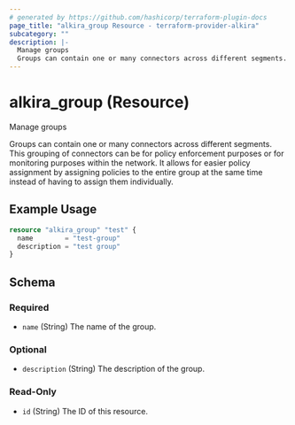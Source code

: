```yaml
---
# generated by https://github.com/hashicorp/terraform-plugin-docs
page_title: "alkira_group Resource - terraform-provider-alkira"
subcategory: ""
description: |-
  Manage groups
  Groups can contain one or many connectors across different segments. This grouping of connectors can be for policy enforcement purposes or for monitoring purposes within the network. It allows for easier policy assignment by assigning policies to the entire group at the same time instead of having to assign them individually.
---
```


# alkira_group (Resource)

Manage groups

Groups can contain one or many connectors across different segments. This grouping of connectors can be for policy enforcement purposes or for monitoring purposes within the network. It allows for easier policy assignment by assigning policies to the entire group at the same time instead of having to assign them individually.

## Example Usage

```terraform
resource "alkira_group" "test" {
  name        = "test-group"
  description = "test group"
}
```

<!-- schema generated by tfplugindocs -->
## Schema

### Required

- `name` (String) The name of the group.

### Optional

- `description` (String) The description of the group.

### Read-Only

- `id` (String) The ID of this resource.


